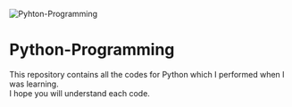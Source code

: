 ![Pyhton-Programming](https://encrypted-tbn0.gstatic.com/images?q=tbn:ANd9GcQRRjnbx_mWNZ7yIOtDxi-w63myxyJVVFbKREkpvO5Ex_EAab7ebT75z7yoOyZWAlR54o4&usqp=CAU)
# Python-Programming
This repository contains all the codes for Python which I performed when I was learning.
<br>
I hope you will understand each code.
